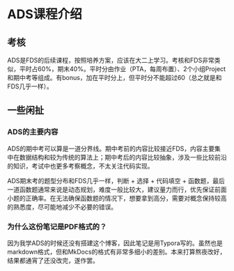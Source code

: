 # **ADS课程介绍**

## **考核**

ADS是FDS的后续课程，按照培养方案，应该在大二上学习。考核和FDS非常类似，平时占60%，期末40%。平时分由作业（PTA，每周布置）、2个小组Project和期中考等组成。有bonus，加在平时分上，但平时分不能超过60（总之就是和FDS几乎一样）。

## **一些闲扯**

### **ADS的主要内容**

ADS的期中考可以算是一道分界线。期中考前的内容比较接近FDS，内容主要集中在数据结构和较为传统的算法上；期中考后的内容比较抽象，涉及一些比较前沿的知识，考试中也更多考察概念，不太关注代码实现。

ADS期末考的题型分布和FDS几乎一样，判断 + 选择 + 代码填空 + 函数题，最后一道函数题通常来说是动态规划，难度一般比较大，建议量力而行，优先保证前面小题的正确率。在无法确保函数题的情况下，想要拿到高分，需要对概念保持较高的熟悉度，尽可能地减少不必要的错误。

### **为什么这份笔记是PDF格式的？**

因为我学ADS的时候还没有搭建这个博客，因此笔记是用Typora写的。虽然也是markdown格式，但和MkDocs的格式有非常多细小的差别。本来打算熬夜改好，结果都通宵了还没改完，遂作罢。